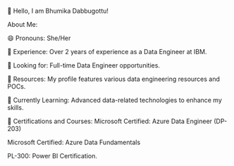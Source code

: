 👋 Hello, I am Bhumika Dabbugottu!

About Me:

😄 Pronouns: She/Her

🔭 Experience: Over 2 years of experience as a Data Engineer at IBM.

👯 Looking for: Full-time Data Engineer opportunities.

🤘 Resources: My profile features various data engineering resources and POCs.

🌱 Currently Learning: Advanced data-related technologies to enhance my skills.

📜 Certifications and Courses:
Microsoft Certified: Azure Data Engineer (DP-203)

Microsoft Certified: Azure Data Fundamentals

PL-300: Power BI Certification.
